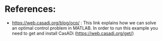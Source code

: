 
# References:

- https://web.casadi.org/blog/ocp/ : This link explains how we can solve an optimal control problem in MATLAB. In order to run this example you need to get and install CasADi (https://web.casadi.org/get/)
